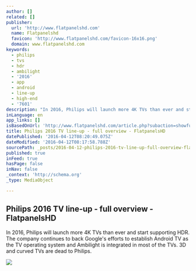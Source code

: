 ```yaml
---
author: []
related: []
publisher:
  url: 'http://www.flatpanelshd.com'
  name: Flatpanelshd
  favicon: 'http://www.flatpanelshd.com/favicon-16x16.png'
  domain: www.flatpanelshd.com
keywords:
  - philips
  - tvs
  - hdr
  - ambilight
  - '2016'
  - app
  - android
  - line-up
  - high-end
  - '7601'
description: "In 2016, Philips will launch more 4K TVs than ever and start supporting HDR. The company continues to back Google's efforts to establish Android TV as the TV operating system and Ambilight is integrated in most of the TVs. 3D and curved TVs are dead to Philips."
inLanguage: en
app_links: []
isBasedOnUrl: 'http://www.flatpanelshd.com/article.php?subaction=showfull&id=1458557676'
title: Philips 2016 TV line-up - full overview - FlatpanelsHD
datePublished: '2016-04-12T08:20:49.075Z'
dateModified: '2016-04-12T08:17:58.788Z'
sourcePath: _posts/2016-04-12-philips-2016-tv-line-up-full-overview-flatpanelshd.md
published: true
inFeed: true
hasPage: false
inNav: false
_context: 'http://schema.org'
_type: MediaObject

---
```

<article style=""><h1>Philips 2016 TV line-up - full overview - FlatpanelsHD</h1><p>In 2016, Philips will launch more 4K TVs than ever and start supporting HDR. The company continues to back Google's efforts to establish Android TV as the TV operating system and Ambilight is integrated in most of the TVs. 3D and curved TVs are dead to Philips.</p><img src="http://www.flatpanelshd.com/pictures/philips2016press-2l.jpg" /></article>